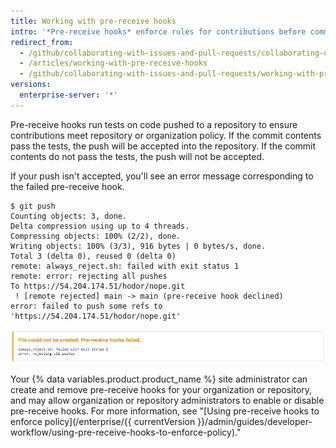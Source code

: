 ```yaml
---
title: Working with pre-receive hooks
intro: '*Pre-receive hooks* enforce rules for contributions before commits may be pushed to a repository.'
redirect_from:
  - /github/collaborating-with-issues-and-pull-requests/collaborating-on-repositories-with-code-quality-features/working-with-pre-receive-hooks
  - /articles/working-with-pre-receive-hooks
  - /github/collaborating-with-issues-and-pull-requests/working-with-pre-receive-hooks
versions:
  enterprise-server: '*'
---
```

Pre-receive hooks run tests on code pushed to a repository to ensure contributions meet repository or organization policy. If the commit contents pass the tests, the push will be accepted into the repository. If the commit contents do not pass the tests, the push will not be accepted.

If your push isn't accepted, you'll see an error message corresponding to the failed pre-receive hook.

```shell
$ git push
Counting objects: 3, done.
Delta compression using up to 4 threads.
Compressing objects: 100% (2/2), done.
Writing objects: 100% (3/3), 916 bytes | 0 bytes/s, done.
Total 3 (delta 0), reused 0 (delta 0)
remote: always_reject.sh: failed with exit status 1
remote: error: rejecting all pushes
To https://54.204.174.51/hodor/nope.git
 ! [remote rejected] main -> main (pre-receive hook declined)
error: failed to push some refs to 'https://54.204.174.51/hodor/nope.git'
```

![Error message for failed pre-receive hook](/assets/images/help/pull_requests/pre-receive-hook-failed-error.png)

Your {% data variables.product.product_name %} site administrator can create and remove pre-receive hooks for your organization or repository, and may allow organization or repository administrators to enable or disable pre-receive hooks. For more information, see "[Using pre-receive hooks to enforce policy](/enterprise/{{ currentVersion }}/admin/guides/developer-workflow/using-pre-receive-hooks-to-enforce-policy)."

